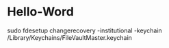 # Hello-Word
sudo fdesetup changerecovery -institutional -keychain /Library/Keychains/FileVaultMaster.keychain
